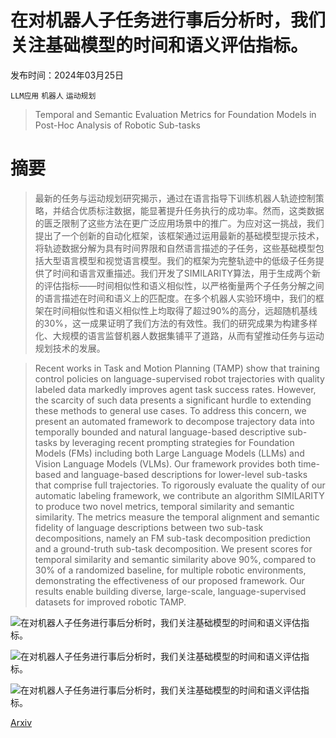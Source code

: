 # 在对机器人子任务进行事后分析时，我们关注基础模型的时间和语义评估指标。

发布时间：2024年03月25日

`LLM应用` `机器人` `运动规划`

> Temporal and Semantic Evaluation Metrics for Foundation Models in Post-Hoc Analysis of Robotic Sub-tasks

# 摘要

> 最新的任务与运动规划研究揭示，通过在语言指导下训练机器人轨迹控制策略，并结合优质标注数据，能显著提升任务执行的成功率。然而，这类数据的匮乏限制了这些方法在更广泛应用场景中的推广。为应对这一挑战，我们提出了一个创新的自动化框架，该框架通过运用最新的基础模型提示技术，将轨迹数据分解为具有时间界限和自然语言描述的子任务，这些基础模型包括大型语言模型和视觉语言模型。我们的框架为完整轨迹中的低级子任务提供了时间和语言双重描述。我们开发了SIMILARITY算法，用于生成两个新的评估指标——时间相似性和语义相似性，以严格衡量两个子任务分解之间的语言描述在时间和语义上的匹配度。在多个机器人实验环境中，我们的框架在时间相似性和语义相似性上均取得了超过90%的高分，远超随机基线的30%，这一成果证明了我们方法的有效性。我们的研究成果为构建多样化、大规模的语言监督机器人数据集铺平了道路，从而有望推动任务与运动规划技术的发展。

> Recent works in Task and Motion Planning (TAMP) show that training control policies on language-supervised robot trajectories with quality labeled data markedly improves agent task success rates. However, the scarcity of such data presents a significant hurdle to extending these methods to general use cases. To address this concern, we present an automated framework to decompose trajectory data into temporally bounded and natural language-based descriptive sub-tasks by leveraging recent prompting strategies for Foundation Models (FMs) including both Large Language Models (LLMs) and Vision Language Models (VLMs). Our framework provides both time-based and language-based descriptions for lower-level sub-tasks that comprise full trajectories. To rigorously evaluate the quality of our automatic labeling framework, we contribute an algorithm SIMILARITY to produce two novel metrics, temporal similarity and semantic similarity. The metrics measure the temporal alignment and semantic fidelity of language descriptions between two sub-task decompositions, namely an FM sub-task decomposition prediction and a ground-truth sub-task decomposition. We present scores for temporal similarity and semantic similarity above 90%, compared to 30% of a randomized baseline, for multiple robotic environments, demonstrating the effectiveness of our proposed framework. Our results enable building diverse, large-scale, language-supervised datasets for improved robotic TAMP.

![在对机器人子任务进行事后分析时，我们关注基础模型的时间和语义评估指标。](../../../paper_images/2403.17238/main_figure.png)

![在对机器人子任务进行事后分析时，我们关注基础模型的时间和语义评估指标。](../../../paper_images/2403.17238/prompt_example.png)

![在对机器人子任务进行事后分析时，我们关注基础模型的时间和语义评估指标。](../../../paper_images/2403.17238/box_plots.png)

[Arxiv](https://arxiv.org/abs/2403.17238)